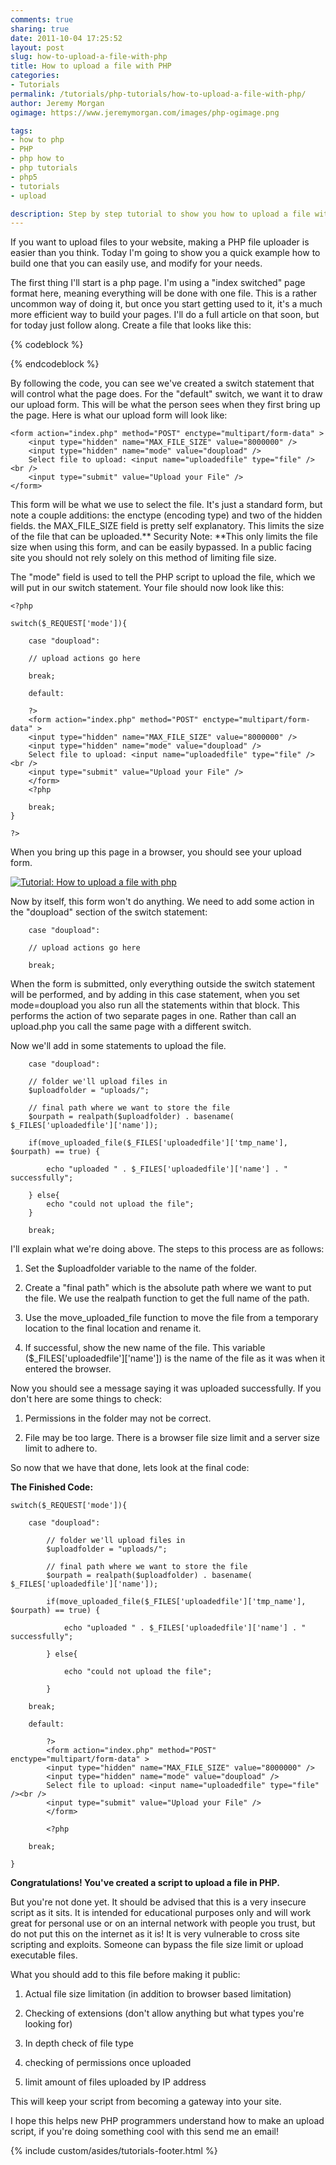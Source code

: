 ```yaml
---
comments: true
sharing: true
date: 2011-10-04 17:25:52
layout: post
slug: how-to-upload-a-file-with-php
title: How to upload a file with PHP
categories:
- Tutorials
permalink: /tutorials/php-tutorials/how-to-upload-a-file-with-php/
author: Jeremy Morgan
ogimage: https://www.jeremymorgan.com/images/php-ogimage.png

tags:
- how to php
- PHP
- php how to
- php tutorials
- php5
- tutorials
- upload

description: Step by step tutorial to show you how to upload a file with PHP.
---
```


If you want to upload files to your website, making a PHP file uploader is easier than you think. Today I'm going to show you a quick example how to build one that you can easily use, and modify for your needs.

The first thing I'll start is a php page. I'm using a "index switched" page format here, meaning everything will be done with one file. This is a rather uncommon way of doing it, but once you start getting used to it, it's a much more efficient way to build your pages. I'll do a full article on that soon, but for today just follow along. Create a file that looks like this:



{% codeblock %}
<?php
    
    switch($_REQUEST['mode']){
    
    	default:
    
    	break;
    
    }
    
?>

{% endcodeblock %}
	
	
By following the code, you can see we've created a switch statement that will control what the page does. For the "default" switch, we want it to draw our upload form. This will be what the person sees when they first bring up the page. Here is what our upload form will look like:

    
    <form action="index.php" method="POST" enctype="multipart/form-data" >
        <input type="hidden" name="MAX_FILE_SIZE" value="8000000" />
        <input type="hidden" name="mode" value="doupload" />
        Select file to upload: <input name="uploadedfile" type="file" /><br />
        <input type="submit" value="Upload your File" />
    </form>


This form will be what we use to select the file. It's just a standard form, but note a couple additions: the enctype (encoding type) and two of the hidden fields. the MAX_FILE_SIZE field is pretty self explanatory. This limits the size of the file that can be uploaded.** Security Note: **This only limits the file size when using this form, and can be easily bypassed. In a public facing site you should not rely solely on this method of limiting file size.

The "mode" field is used to tell the PHP script to upload the file, which we will put in our switch statement. Your file should now look like this:

    
    <?php
    
    switch($_REQUEST['mode']){
    
    	case "doupload":
    
    	// upload actions go here
    
    	break;
    
    	default:
    
    	?>
    	<form action="index.php" method="POST" enctype="multipart/form-data" >
    	<input type="hidden" name="MAX_FILE_SIZE" value="8000000" />
    	<input type="hidden" name="mode" value="doupload" />
    	Select file to upload: <input name="uploadedfile" type="file" /><br />
    	<input type="submit" value="Upload your File" />
    	</form>
    	<?php
    
    	break;
    }
    
    ?>


When you bring up this page in a browser, you should see your upload form.

[![Tutorial: How to upload a file with php](http://jeremymorgan.s3.amazonaws.com/wp-content/uploads/2011/10/upload-form-php-1.jpg)](http://jeremymorgan.s3.amazonaws.com/wp-content/uploads/2011/10/upload-form-php-1.jpg)

Now by itself, this form won't do anything. We need to add some action in the "doupload" section of the switch statement:

    
    	case "doupload":
    
    	// upload actions go here
    
    	break;


When the form is submitted, only everything outside the switch statement will be performed, and by adding in this case statement, when you set mode=doupload you also run all the statements within that block. This performs the action of two separate pages in one. Rather than call an upload.php you call the same page with a different switch.

Now we'll add in some statements to upload the file.

    
    	case "doupload":
    
    	// folder we'll upload files in
    	$uploadfolder = "uploads/";
    
    	// final path where we want to store the file
    	$ourpath = realpath($uploadfolder) . basename( $_FILES['uploadedfile']['name']); 
    
    	if(move_uploaded_file($_FILES['uploadedfile']['tmp_name'], $ourpath) == true) {
    
    		echo "uploaded " . $_FILES['uploadedfile']['name'] . " successfully";
    
    	} else{
    		echo "could not upload the file";
    	}
    
    	break;


I'll explain what we're doing above. The steps to this process are as follows:



	
  1. Set the $uploadfolder variable to the name of the folder.

	
  2. Create a "final path" which is the absolute path where we want to put the file. We use the realpath function to get the full name of the path.

	
  3. Use the move_uploaded_file function to move the file from a temporary location to the final location and rename it.

	
  4. If successful, show the new name of the file. This variable ($_FILES['uploadedfile']['name']) is the name of the file as it was when it entered the browser.


Now you should see a message saying it was uploaded successfully. If you don't here are some things to check:

	
  1. Permissions in the folder may not be correct.

	
  2. File may be too large. There is a browser file size limit and a server size limit to adhere to.


So now that we have that done, lets look at the final code:

**The Finished Code:**



    
    switch($_REQUEST['mode']){
    
        case "doupload":
    
            // folder we'll upload files in
            $uploadfolder = "uploads/";
    
            // final path where we want to store the file
            $ourpath = realpath($uploadfolder) . basename( $_FILES['uploadedfile']['name']); 
    
            if(move_uploaded_file($_FILES['uploadedfile']['tmp_name'], $ourpath) == true) {
    
                echo "uploaded " . $_FILES['uploadedfile']['name'] . " successfully";
    
            } else{
    
                echo "could not upload the file";
    
            }
    
        break;
    
        default:
    
            ?>
            <form action="index.php" method="POST" enctype="multipart/form-data" >
            <input type="hidden" name="MAX_FILE_SIZE" value="8000000" />
            <input type="hidden" name="mode" value="doupload" />
            Select file to upload: <input name="uploadedfile" type="file" /><br />
            <input type="submit" value="Upload your File" />
            </form>
    
            <?php
    
        break;
    
    }


**Congratulations! You've created a script to upload a file in PHP.**

But you're not done yet. It should be advised that this is a very insecure script as it sits. It is intended for educational purposes only and will work great for personal use or on an internal network with people you trust, but do not put this on the internet as it is! It is very vulnerable to cross site scripting and exploits. Someone can bypass the file size limit or upload executable files.

What you should add to this file before making it public:



	
  1. Actual file size limitation (in addition to browser based limitation)

	
  2. Checking of extensions (don't allow anything but what types you're looking for)

	
  3. In depth check of file type

	
  4. checking of permissions once uploaded

	
  5. limit amount of files uploaded by IP address


This will keep your script from becoming a gateway into your site.

I hope this helps new PHP programmers understand how to make an upload script, if you're doing something cool with this send me an email!

{% include custom/asides/tutorials-footer.html %}
